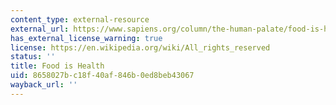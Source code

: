 ```yaml
---
content_type: external-resource
external_url: https://www.sapiens.org/column/the-human-palate/food-is-health/
has_external_license_warning: true
license: https://en.wikipedia.org/wiki/All_rights_reserved
status: ''
title: Food is Health
uid: 8658027b-c18f-40af-846b-0ed8beb43067
wayback_url: ''
---
```

